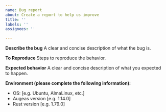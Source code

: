 ```yaml
---
name: Bug report
about: Create a report to help us improve
title: ''
labels: ''
assignees: ''

---
```


**Describe the bug**
A clear and concise description of what the bug is.

**To Reproduce**
Steps to reproduce the behavior.

**Expected behavior**
A clear and concise description of what you expected to happen.

**Environment (please complete the following information):**
 - OS: [e.g. Ubuntu, AlmaLinux, etc.]
 - Augeas version [e.g. 1.14.0]
 - Rust version [e.g. 1.79.0]
